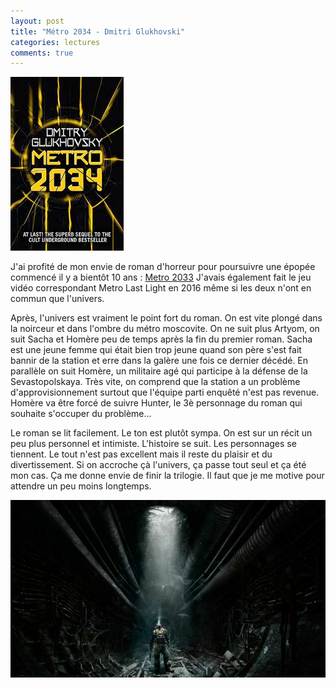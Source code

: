 ```yaml
---
layout: post
title: "Métro 2034 - Dmitri Glukhovski"
categories: lectures
comments: true
---
```


![metro 2034](https://github.com/homeostasie/bouquins/raw/master/_pics/lv/gloukhovski_dimitri/metro2034.jpg)

J'ai profité de mon envie de roman d'horreur pour poursuivre une épopée commencé il y a bientôt 10 ans : [Metro 2033](https://homeostasie.github.io/bouquins/Dmitri-glukhovski_metro-2033/) J'avais également fait le jeu vidéo correspondant Metro Last Light en 2016 même si les deux n'ont en commun que l'univers. 

Après, l'univers est vraiment le point fort du roman. On est vite plongé dans la noirceur et dans l'ombre du métro moscovite. On ne suit plus Artyom, on suit Sacha et Homère peu de temps après la fin du premier roman. Sacha est une jeune femme qui était bien trop jeune quand son père s'est fait bannir de la station et erre dans la galère une fois ce dernier décédé. En parallèle on suit Homère, un militaire agé qui participe à la défense de la Sevastopolskaya. Très vite, on comprend que la station a un problème d'approvisionnement surtout que l'équipe parti enquêté n'est pas revenue. Homère va être forcé de suivre Hunter, le 3è personnage du roman qui souhaite s'occuper du problème...

Le roman se lit facilement. Le ton est plutôt sympa. On est sur un récit un peu plus personnel et intimiste. L'histoire se suit. Les personnages se tiennent. Le tout n'est pas excellent mais il reste du plaisir et du divertissement. Si on accroche çà l'univers, ça passe tout seul et ça été mon cas. Ça me donne envie de finir la trilogie. Il faut que je me motive pour attendre un peu moins longtemps. 

![metro 2034](https://github.com/homeostasie/bouquins/raw/master/_pics/lv/gloukhovski_dimitri/metro-jv-ll.jpg)